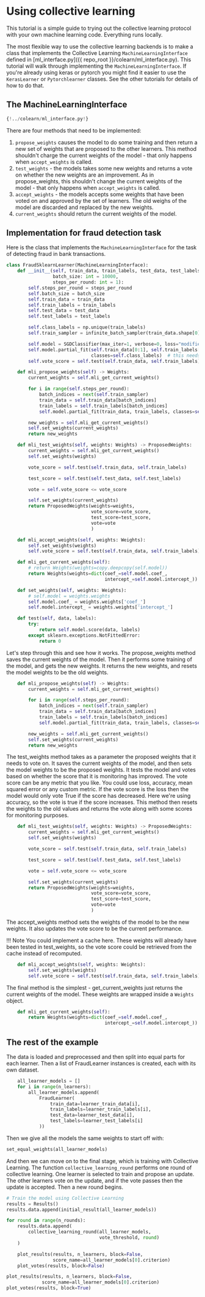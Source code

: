 # Using collective learning 

This tutorial is a simple guide to trying out the collective learning protocol with your
own machine learning code. Everything runs locally.

The most flexible way to use the collective learning backends is to make a class that implements
the Collective Learning `MachineLearningInterface` defined in 
[ml_interface.py]({{ repo_root }}/colearn/ml_interface.py). 
This tutorial will walk through implementing the `MachineLearningInterface`.
If you're already using keras or pytorch you might find it easier to use the `KerasLearner` or `Pytorchlearner` classes.
See the other tutorials for details of how to do that.

## The MachineLearningInterface
```Python 
{!../colearn/ml_interface.py!} 
```
There are four methods that need to be implemented:

1. `propose_weights` causes the model to do some training and then return a
   new set of weights that are proposed to the other learners. 
   This method shouldn't charge the current weights of the model - that
   only happens when `accept_weights` is called.
2. `test_weights` - the models takes some new weights and returns a vote on whether the new weights are an improvement. 
   As in propose_weights, this shouldn't change the current weights of the model - 
   that only happens when `accept_weights` is called.
3. `accept_weights` - the models accepts some weights that have been voted on and approved by the set of learners. 
    The old weighs of the model are discarded and replaced by the new weights.
4. `current_weights` should return the current weights of the model.

## Implementation for fraud detection task
Here is the class that implements the `MachineLearningInterface` for the task of detecting fraud in bank transactions.
```Python 
class FraudSklearnLearner(MachineLearningInterface):
    def __init__(self, train_data, train_labels, test_data, test_labels,
                 batch_size: int = 10000,
                 steps_per_round: int = 1):
        self.steps_per_round = steps_per_round
        self.batch_size = batch_size
        self.train_data = train_data
        self.train_labels = train_labels
        self.test_data = test_data
        self.test_labels = test_labels

        self.class_labels = np.unique(train_labels)
        self.train_sampler = infinite_batch_sampler(train_data.shape[0], batch_size)

        self.model = SGDClassifier(max_iter=1, verbose=0, loss="modified_huber")
        self.model.partial_fit(self.train_data[0:1], self.train_labels[0:1],
                               classes=self.class_labels)  # this needs to be called before predict
        self.vote_score = self.test(self.train_data, self.train_labels)

    def mli_propose_weights(self) -> Weights:
        current_weights = self.mli_get_current_weights()

        for i in range(self.steps_per_round):
            batch_indices = next(self.train_sampler)
            train_data = self.train_data[batch_indices]
            train_labels = self.train_labels[batch_indices]
            self.model.partial_fit(train_data, train_labels, classes=self.class_labels)

        new_weights = self.mli_get_current_weights()
        self.set_weights(current_weights)
        return new_weights

    def mli_test_weights(self, weights: Weights) -> ProposedWeights:
        current_weights = self.mli_get_current_weights()
        self.set_weights(weights)

        vote_score = self.test(self.train_data, self.train_labels)

        test_score = self.test(self.test_data, self.test_labels)

        vote = self.vote_score <= vote_score

        self.set_weights(current_weights)
        return ProposedWeights(weights=weights,
                               vote_score=vote_score,
                               test_score=test_score,
                               vote=vote
                               )

    def mli_accept_weights(self, weights: Weights):
        self.set_weights(weights)
        self.vote_score = self.test(self.train_data, self.train_labels)

    def mli_get_current_weights(self):
        # return Weights(weights=copy.deepcopy(self.model))
        return Weights(weights=dict(coef_=self.model.coef_,
                                    intercept_=self.model.intercept_))

    def set_weights(self, weights: Weights):
        # self.model = weights.weights
        self.model.coef_ = weights.weights['coef_']
        self.model.intercept_ = weights.weights['intercept_']

    def test(self, data, labels):
        try:
            return self.model.score(data, labels)
        except sklearn.exceptions.NotFittedError:
            return 0
```

Let's step through this and see how it works.
The propose_weights method saves the current weights of the model.
Then it performs some training of the model, and gets the new weights.
It returns the new weights, and resets the model weights to be the old weights.
```Python
    def mli_propose_weights(self) -> Weights:
        current_weights = self.mli_get_current_weights()

        for i in range(self.steps_per_round):
            batch_indices = next(self.train_sampler)
            train_data = self.train_data[batch_indices]
            train_labels = self.train_labels[batch_indices]
            self.model.partial_fit(train_data, train_labels, classes=self.class_labels)

        new_weights = self.mli_get_current_weights()
        self.set_weights(current_weights)
        return new_weights
```

The test_weights method takes as a parameter the proposed weights that it needs to vote on.
It saves the current weights of the model, and then sets the model weights to be the proposed weights.
It tests the model and votes based on whether the score that it is monitoring has improved.
The vote score can be any metric that you like.
You could use loss, accuracy, mean squared error or any custom metric.
If the vote score is the loss then the model would only vote True if the score has decreased.
Here we're using accuracy, so the vote is true if the score increases.
This method then resets the weights to the old values and returns the vote
along with some scores for monitoring purposes.
```Python 
    def mli_test_weights(self, weights: Weights) -> ProposedWeights:
        current_weights = self.mli_get_current_weights()
        self.set_weights(weights)

        vote_score = self.test(self.train_data, self.train_labels)

        test_score = self.test(self.test_data, self.test_labels)

        vote = self.vote_score <= vote_score

        self.set_weights(current_weights)
        return ProposedWeights(weights=weights,
                               vote_score=vote_score,
                               test_score=test_score,
                               vote=vote
                               )
```
The accept_weights method sets the weights of the model to be the new weights.
It also updates the vote score to be the current performance.

!!! Note
    You could implement a cache here. 
    These weights will already have been tested in test_weights, so the vote 
    score could be retrieved from the cache instead of recomputed.

```Python 
    def mli_accept_weights(self, weights: Weights):
        self.set_weights(weights)
        self.vote_score = self.test(self.train_data, self.train_labels)
```

The final method is the simplest - get_current_weights just returns the current weights of the model.
These weights are wrapped inside a `Weights` object.

```Python 
    def mli_get_current_weights(self):
        return Weights(weights=dict(coef_=self.model.coef_,
                                    intercept_=self.model.intercept_))
```

## The rest of the example
The data is loaded and preprocessed and then split into equal parts for each learner.
Then a list of FraudLearner instances is created, each with its own dataset.  

```Python 
    all_learner_models = []
    for i in range(n_learners):
        all_learner_models.append(
            FraudLearner(
                train_data=learner_train_data[i],
                train_labels=learner_train_labels[i],
                test_data=learner_test_data[i],
                test_labels=learner_test_labels[i]
            ))
```


Then we give all the models the same weights to start off with:
```Python
set_equal_weights(all_learner_models)
```

And then we can move on to the final stage, which is training with Collective Learning.
The function `collective_learning_round` performs one round of collective learning.
One learner is selected to train and propose an update.
The other learners vote on the update, and if the vote passes then the update is accepted.
Then a new round begins.
```Python 
# Train the model using Collective Learning
results = Results()
results.data.append(initial_result(all_learner_models))

for round in range(n_rounds):
    results.data.append(
        collective_learning_round(all_learner_models,
                                  vote_threshold, round)
    )

    plot_results(results, n_learners, block=False,
                 score_name=all_learner_models[0].criterion)
    plot_votes(results, block=False)

plot_results(results, n_learners, block=False,
             score_name=all_learner_models[0].criterion)
plot_votes(results, block=True)
```
